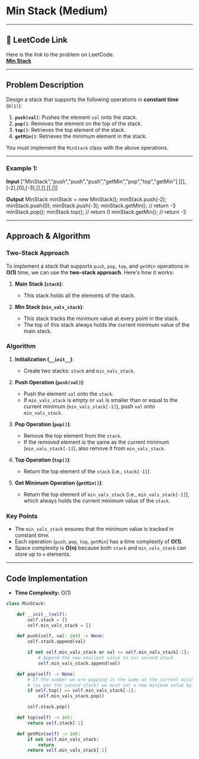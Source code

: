 # Min Stack (Medium)

---

## 🔗 LeetCode Link

Here is the link to the problem on LeetCode:  
[**Min Stack**](https://leetcode.com/problems/min-stack/description/)

---

## Problem Description

Design a stack that supports the following operations in **constant time** (`O(1)`):

1. **`push(val)`**: Pushes the element `val` onto the stack.
2. **`pop()`**: Removes the element on the top of the stack.
3. **`top()`**: Retrieves the top element of the stack.
4. **`getMin()`**: Retrieves the minimum element in the stack.

You must implement the `MinStack` class with the above operations.

---

### Example 1:

**Input**
["MinStack","push","push","push","getMin","pop","top","getMin"]
[[],[-2],[0],[-3],[],[],[],[]]

**Output**
MinStack minStack = new MinStack();
minStack.push(-2);
minStack.push(0);
minStack.push(-3);
minStack.getMin(); // return -3
minStack.pop();
minStack.top(); // return 0
minStack.getMin(); // return -2

---

## Approach & Algorithm

### Two-Stack Approach

To implement a stack that supports `push`, `pop`, `top`, and `getMin` operations in **O(1)** time, we can use the **two-stack approach**. Here's how it works:

1. **Main Stack (`stack`)**:

   - This stack holds all the elements of the stack.

2. **Min Stack (`min_vals_stack`)**:
   - This stack tracks the minimum value at every point in the stack.
   - The top of this stack always holds the current minimum value of the main stack.

### Algorithm

1. **Initialization (`__init__`)**:

   - Create two stacks: `stack` and `min_vals_stack`.

2. **Push Operation (`push(val)`)**:

   - Push the element `val` onto the `stack`.
   - If `min_vals_stack` is empty or `val` is smaller than or equal to the current minimum (`min_vals_stack[-1]`), push `val` onto `min_vals_stack`.

3. **Pop Operation (`pop()`)**:

   - Remove the top element from the `stack`.
   - If the removed element is the same as the current minimum (`min_vals_stack[-1]`), also remove it from `min_vals_stack`.

4. **Top Operation (`top()`)**:

   - Return the top element of the `stack` (i.e., `stack[-1]`).

5. **Get Minimum Operation (`getMin()`)**:
   - Return the top element of `min_vals_stack` (i.e., `min_vals_stack[-1]`), which always holds the current minimum value of the `stack`.

### Key Points

- The `min_vals_stack` ensures that the minimum value is tracked in constant time.
- Each operation (`push`, `pop`, `top`, `getMin`) has a time complexity of **O(1)**.
- Space complexity is **O(n)** because both `stack` and `min_vals_stack` can store up to `n` elements.

---

## Code Implementation

- **Time Complexity:** O(1)

```python
class MinStack:

    def __init__(self):
        self.stack = []
        self.min_vals_stack = []

    def push(self, val: int) -> None:
        self.stack.append(val)

        if not self.min_vals_stack or val <= self.min_vals_stack[-1]:
            # Append the new smallest value to our second stack
            self.min_vals_stack.append(val)

    def pop(self) -> None:
        # If the number we are popping is the same as the current minimum number
        # (as per the second stack) we must set a new minimum value by popping from our second stack
        if self.top() == self.min_vals_stack[-1]:
            self.min_vals_stack.pop()

        self.stack.pop()

    def top(self) -> int:
        return self.stack[-1]

    def getMin(self) -> int:
        if not self.min_vals_stack:
            return
        return self.min_vals_stack[-1]
```
